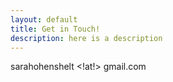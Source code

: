 ```yaml
---
layout: default
title: Get in Touch!
description: here is a description
---
```


sarahohenshelt <!at!> gmail.com